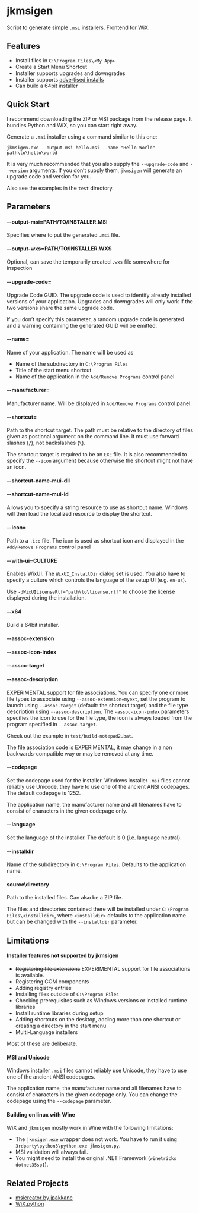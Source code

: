 # jkmsigen

Script to generate simple `.msi` installers. Frontend for [WiX](https://wixtoolset.org/).

## Features

 * Install files in `C:\Program Files\<My App>`
 * Create a Start Menu Shortcut
 * Installer supports upgrades and downgrades
 * Installer supports [advertised installs](https://docs.microsoft.com/en-us/windows/win32/msi/advertisement)
 * Can build a 64bit installer

## Quick Start

I recommend downloading the ZIP or MSI package from the release page. It bundles Python and WiX, so you can start right away.

Generate a `.msi` installer using a command similar to this one:

    jkmsigen.exe --output-msi hello.msi --name "Hello World" path\to\hello\world

It is very much recommended that you also supply the `--upgrade-code` and `--version` arguments.
If you don’t supply them, `jkmsigen` will generate an upgrade code and version for you.

Also see the examples in the `test` directory.

## Parameters

#### --output-msi=PATH/TO/INSTALLER.MSI

Specifies where to put the generated `.msi` file.

#### --output-wxs=PATH/TO/INSTALLER.WXS

Optional, can save the temporarily created `.wxs` file somewhere for inspection

#### --upgrade-code=

Upgrade Code GUID. The upgrade code is used to identify already installed versions of
your application. Upgrades and downgrades will only work if the two versions share
the same upgrade code.

If you don’t specify this parameter, a random upgrade code is generated and a warning
containing the generated GUID will be emitted.

#### --name=

Name of your application. The name will be used as

* Name of the subdirectory in `C:\Program Files`
* Title of the start menu shortcut
* Name of the application in the `Add/Remove Programs` control panel

#### --manufacturer=

Manufacturer name. Will be displayed in `Add/Remove Programs` control panel.

#### --shortcut=

Path to the shortcut target. The path must be relative to the directory of files
given as postional argument on the command line. It must use forward slashes (`/`),
not backslashes (`\`).

The shortcut target is required to be an `EXE` file. It is also recommended to specify
the `--icon` argument because otherwise the shortcut might not have an icon.

#### --shortcut-name-mui-dll
#### --shortcut-name-mui-id

Allows you to specify a string resource to use as shortcut name. Windows will
then load the localized resource to display the shortcut.

#### --icon=

Path to a `.ico` file. The icon is used as shortcut icon and displayed in the `Add/Remove Programs` control panel

#### --with-ui=CULTURE

Enables WixUI. The `WixUI_InstallDir` dialog set is used. You also have to specify a culture which controls
the language of the setup UI (e.g. `en-us`).

Use `-dWixUILicenseRtf="path\to\license.rtf"` to choose the license displayed during the installation.

#### --x64

Build a 64bit installer.

#### --assoc-extension
#### --assoc-icon-index
#### --assoc-target
#### --assoc-description

EXPERIMENTAL support for file associations. You can specify one or more file types to associate
using `--assoc-extension=myext`, set the program to launch using `--assoc-target` (default: the
shortcut target) and the file type description using `--assoc-description`. The `-assoc-icon-index`
parameters specifies the icon to use for the file type, the icon is always loaded from the program
specified in `--assoc-target`.

Check out the example in `test/build-notepad2.bat`.

The file association code is EXPERIMENTAL, it may change in a non backwards-compatible way
or may be removed at any time.

#### --codepage

Set the codepage used for the installer. Windows installer `.msi` files cannot reliably use Unicode, they
have to use one of the ancient ANSI codepages. The default codepage is 1252.

The application name, the manufacturer name and all filenames have to consist of characters in the
given codepage only.

#### --language

Set the language of the installer. The default is 0 (i.e. language neutral).

#### --installdir

Name of the subdirectory in `C:\Program Files`. Defaults to the application name.

#### source\directory

Path to the installed files. Can also be a ZIP file.

The files and directories contained there will be installed under `C:\Program Files\<installdir>`,
where `<installdir>` defaults to the application name but can be changed with the `--installdir` parameter.

## Limitations

#### Installer features not supported by jkmsigen

* ~~Registering file extensions~~ EXPERIMENTAL support for file associations is available.
* Registering COM components
* Adding registry entries
* Installing files outside of `C:\Program Files`
* Checking prerequisites such as Windows versions or installed runtime libraries
* Install runtime libraries during setup
* Adding shortcuts on the desktop, adding more than one shortcut or creating a directory in the start menu
* Multi-Language installers

Most of these are deliberate.

#### MSI and Unicode

Windows installer `.msi` files cannot reliably use Unicode, they
have to use one of the ancient ANSI codepages.

The application name, the manufacturer name and all filenames have to consist of characters in the
given codepage only. You can change the codepage using the `--codepage` parameter.

#### Building on linux with Wine

WiX and `jkmsigen` mostly work in Wine with the following limitations:

* The `jkmsigen.exe` wrapper does not work. You have to run it using `3rdparty\python3\python.exe jkmsigen.py`.
* MSI validation will always fail.
* You might need to install the original .NET Framework (`winetricks dotnet35sp1`).

## Related Projects

* [msicreator by jpakkane](https://github.com/jpakkane/msicreator)
* [WiX.python](https://wix.sk1project.net/)

